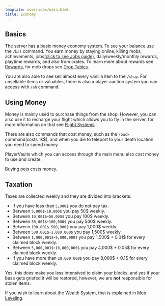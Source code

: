 ```yaml
---
template: overrides/main.html
title: Economy
---
```


## Basics

The server has a basic money economy system. To see your balance use the `/bal` command. You earn money by staying online, killing mobs, achievements, jobs[(click to see Jobs guide)](jobs-guide.md), daily/weekly/monthly rewards, playtime rewards, and also from crates. To learn more about rewards see [Rewards](rewards.md), for mob drops see [Drop Tables](droptables.md).

You are also able to see sell almost every vanilla item to the `/shop`. For unsellable items or valuables, there is also a player auction system you can access with `/ah` command.

## Using Money

Money is mainly used to purchase things from the shop. However, you can also use it to recharge your flight which allows you to fly in the server, for more information on that see [Flight Systems](flight-systems.md).

There are also commands that cost money, such as the `/back` command(costs 1k$), and when you die to teleport to your death location you need to spend money.

PlayerVaults which you can access through the main menu also cost money to use and create.

Buying pets costs money.

## Taxation

Taxes are collected weekly and they are divided into brackets:

* If you have less than `5,000$` you do not pay tax.
* Between `5,000$`-`10,000$` you pay 50$ weekly.
* Between `10,001$`-`50,000$` you pay 100$ weekly.
* Between `50,001$`-`100,000$` you pay 500$ weekly.
* Between `100,001$`-`500,000$` you pay 1,000$ weekly.
* Between `500,001$`-`1,000,000$` you pay 1,500$ weekly.
* Between `1,000,001$`-`5,000,000$` you pay 1,500$ + 0.01$ for every claimed block weekly.
* Between `5,000,001$`-`10,000,000$` you pay 4,000$ + 0.05$ for every claimed block weekly.
* If you have more than `10,000,000$` you pay 8,000$ + 0.1$ for every claimed block weekly.

Yes, this does make you less intensived to claim your blocks, and yes if your base gets griefed it will be restored, however, we are **not** responsible for stolen items.

If you wish to learn about the Wealth System, that is explained in [Mob Leveling](mobleveling.md).